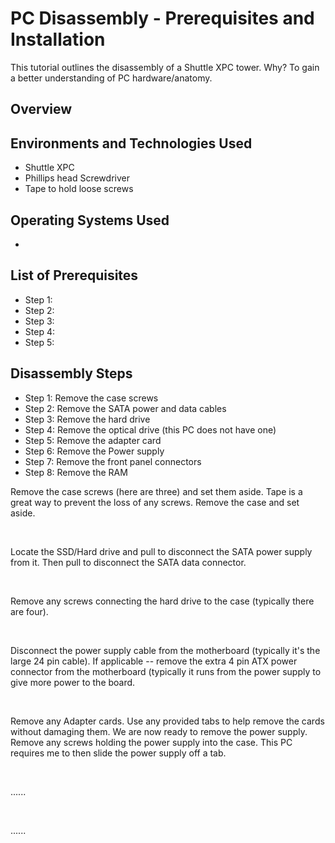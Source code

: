 <p align="center">
<!--img src="https://i.imgur.com/Clzj7Xs.png" alt="osTicket logo"/-->
</p>

<h1> PC Disassembly - Prerequisites and Installation</h1>
This tutorial outlines the disassembly of a Shuttle XPC tower. Why? To gain a better understanding of PC hardware/anatomy.<br/>

<h2> Overview </h2>
<p>
<!--img width="657" alt="Screen Shot 2024-08-10 at 12 29 58 PM" src="https://github.com/user-attachments/assets/5aee548a-db10-4b77-85a3-25caa822cbc1"-->
</p>

<h2>Environments and Technologies Used</h2>

- Shuttle XPC
- Phillips head Screwdriver
- Tape to hold loose screws

<h2>Operating Systems Used </h2>

- 

<h2>List of Prerequisites</h2>

- Step 1: 
- Step 2: 
- Step 3: 
- Step 4: 
- Step 5: 

<h2>Disassembly Steps</h2>

- Step 1: Remove the case screws
- Step 2: Remove the SATA power and data cables
- Step 3: Remove the hard drive
- Step 4: Remove the optical drive (this PC does not have one)
- Step 5: Remove the adapter card
- Step 6: Remove the Power supply
- Step 7: Remove the front panel connectors
- Step 8: Remove the RAM

<p>
<!--img width="1303" alt="01" src="https://github.com/user-attachments/assets/3561ff38-ed3f-4417-86c6-b9846e3b7321"-->
</p>
<p>
Remove the case screws (here are three) and set them aside. Tape is a great way to prevent the loss of any screws. Remove the case and set aside. 
</p>
<br />

<p>
<!--img width="1440" alt="01" src="https://github.com/user-attachments/assets/1dda7f43-7340-4282-9636-fd974ebf1a88"-->
</p>
<p>
Locate the SSD/Hard drive and pull to disconnect the SATA power supply from it. Then pull to disconnect the SATA data connector. 
</p>
<br />

<p>
<!--img width="1440" alt="01" src="https://github.com/user-attachments/assets/1dda7f43-7340-4282-9636-fd974ebf1a88"-->
</p>
<p>
  Remove any screws connecting the hard drive to the case (typically there are four).
</p>
<br />

<p>
<!--img width="1440" alt="01" src="https://github.com/user-attachments/assets/1dda7f43-7340-4282-9636-fd974ebf1a88"-->
</p>
<p>
Disconnect the power supply cable from the motherboard (typically it's the large 24 pin cable). If applicable -- remove the extra 4 pin ATX power connector from the motherboard (typically it runs from the power supply to give more power to the board. 
</p>
<br />

<p>
<!--img width="1440" alt="01" src="https://github.com/user-attachments/assets/1dda7f43-7340-4282-9636-fd974ebf1a88"-->
</p>
<p>
Remove any Adapter cards. Use any provided tabs to help remove the cards without damaging them. We are now ready to remove the power supply. Remove any screws holding the power supply into the case. This PC requires me to then slide the power supply off a tab.
</p>
<br />

<p>
<!--img width="1440" alt="01" src="https://github.com/user-attachments/assets/1dda7f43-7340-4282-9636-fd974ebf1a88"-->
</p>
<p>
  ......
</p>
<br />

<p>
<!--img width="1440" alt="01" src="https://github.com/user-attachments/assets/1dda7f43-7340-4282-9636-fd974ebf1a88"-->
</p>
<p>
  ......
</p>
<br />
